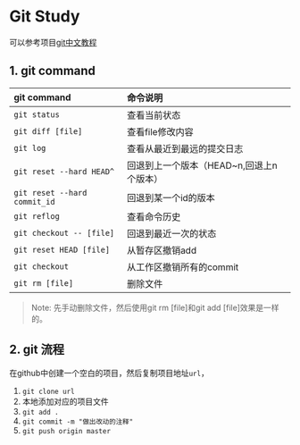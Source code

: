 # Git Study

可以参考项目[git中文教程](https://github.com/geeeeeeeeek/git-recipes)

## 1. git command 

| git command | 命令说明 |
|:--|:--|
|`git status` | 查看当前状态 |
| `git diff [file]` | 查看file修改内容 |
| `git log` | 查看从最近到最远的提交日志 |
| `git reset --hard HEAD^` |  回退到上一个版本（HEAD~n,回退上n个版本）|
| `git reset --hard commit_id` | 回退到某一个id的版本 |
| `git reflog` | 查看命令历史 |
| `git checkout -- [file]` | 回退到最近一次的状态 |
| `git reset HEAD [file]` | 从暂存区撤销add |
| `git checkout` | 从工作区撤销所有的commit |
| `git rm [file]` | 删除文件 |

>Note: 先手动删除文件，然后使用git rm [file]和git add [file]效果是一样的。

## 2. git 流程

在github中创建一个空白的项目，然后复制项目地址`url`，

1. `git clone url`
2. 本地添加对应的项目文件
3. `git add .`
4. `git commit -m "做出改动的注释"`
5. `git push origin master`

